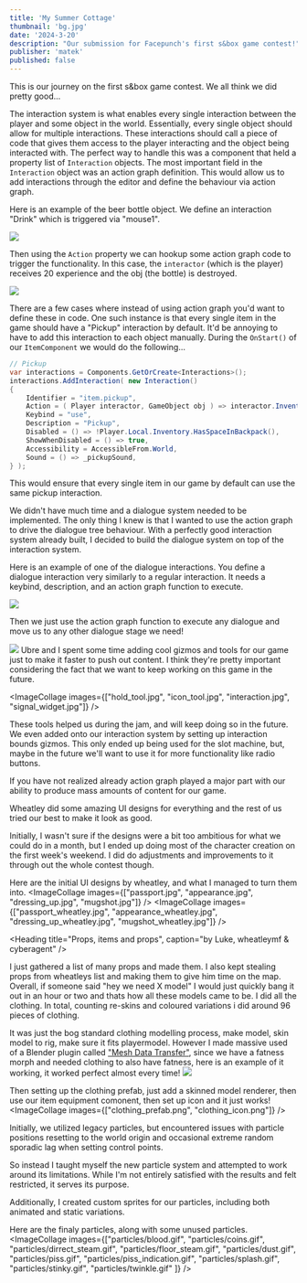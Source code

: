 ```yaml
---
title: 'My Summer Cottage'
thumbnail: 'bg.jpg'
date: '2024-3-20'
description: "Our submission for Facepunch's first s&box game contest!"
publisher: 'matek'
published: false
---
```


This is our journey on the first s&box game contest. We all think we did pretty good...

<Heading title="Interaction System" caption="by matek and ceitine" />

The interaction system is what enables every single interaction between the player and some object in the world. Essentially, every single object should allow for multiple interactions. These interactions should call a piece of code that gives them access to the player interacting and the object being interacted with. The perfect way to handle this was a component that held a property list of `Interaction` objects. The most important field in the `Interaction` object was an action graph definition. This would allow us to add interactions through the editor and define the behaviour via action graph.

Here is an example of the beer bottle object. We define an interaction "Drink" which is triggered via "mouse1".

<Img src="beer_interaction.jpg" />

Then using the `Action` property we can hookup some action graph code to trigger the functionality. In this case, the `interactor` (which is the player) receives 20 experience and the obj (the bottle) is destroyed.

<Img src="beer_actiongraph.jpg" />

There are a few cases where instead of using action graph you'd want to define these in code. One such instance is that every single item in the game should have a "Pickup" interaction by default. It'd be annoying to have to add this interaction to each object manually. During the `OnStart()` of our `ItemComponent` we would do the following...

```csharp
// Pickup
var interactions = Components.GetOrCreate<Interactions>();
interactions.AddInteraction( new Interaction()
{
	Identifier = "item.pickup",
	Action = ( Player interactor, GameObject obj ) => interactor.Inventory.GiveItem( this ),
	Keybind = "use",
	Description = "Pickup",
	Disabled = () => !Player.Local.Inventory.HasSpaceInBackpack(),
	ShowWhenDisabled = () => true,
	Accessibility = AccessibleFrom.World,
	Sound = () => _pickupSound,
} );
```

This would ensure that every single item in our game by default can use the same pickup interaction.

<Heading title="Dialogue System" caption="by matek" />

We didn't have much time and a dialogue system needed to be implemented. The only thing I knew is that I wanted to use the action graph to drive the dialogue tree behaviour. With a perfectly good interaction system already built, I decided to build the dialogue system on top of the interaction system.

Here is an example of one of the dialogue interactions. You define a dialogue interaction very similarly to a regular interaction. It needs a keybind, description, and an action graph function to execute.

<Img src="dialogue_interaction.jpg" />

Then we just use the action graph function to execute any dialogue and move us to any other dialogue stage we need!

<Img src="dialogue_actiongraph.jpg" />

<Heading title="Tools & Gizmos" caption="by ceitine and ubre" />
Ubre and I spent some time adding cool gizmos and tools for our game just to make it faster to push out content.
I think they're pretty important considering the fact that we want to keep working on this game in the future.

<ImageCollage images={["hold_tool.jpg", "icon_tool.jpg", "interaction.jpg", "signal_widget.jpg"]} />

These tools helped us during the jam, and will keep doing so in the future. We even added onto our interaction system by setting up interaction bounds gizmos. This only ended up being used for the slot machine, but, maybe in the future we'll want to use it for more functionality like radio buttons.

If you have not realized already action graph played a major part with our ability to produce mass amounts of content for our game.

<Heading title="UI" caption="by wheatleymf, gio, matek and ceitine" />

Wheatley did some amazing UI designs for everything and the rest of us tried our best to make it look as good.

<Heading h="h4" title="Character Creation" caption="by ceitine" />
Initially, I wasn't sure if the designs were a bit too ambitious for what we could do in a month, but I ended up doing most of the character creation on the first week's weekend. I did do adjustments and improvements to it through out the whole contest though.

Here are the initial UI designs by wheatley, and what I managed to turn them into.
<ImageCollage images={["passport.jpg", "appearance.jpg", "dressing_up.jpg", "mugshot.jpg"]} />
<ImageCollage images={["passport_wheatley.jpg", "appearance_wheatley.jpg", "dressing_up_wheatley.jpg", "mugshot_wheatley.jpg"]} />

<Heading title="Props, items and props", caption="by Luke, wheatleymf & cyberagent" />

<Heading h="h4" title="Lukes" />
I just gathered a list of many props and made them.
I also kept stealing props from wheatleys list and making them to give him time on the map.
Overall, if someone said "hey we need X model" I would just quickly bang it out in an hour or two and thats how all these models came to be.
<ImageCollage images={["lukes/props1.png", "lukes/props2.png", "lukes/props3.png", "lukes/props4.png", "lukes/props5.png", "lukes/items.png" ]} />

<Heading title="Clothing" caption="by Luke" />
I did all the clothing. In total, counting re-skins and coloured variations i did around 96 pieces of clothing.
<ImageCollage images={["clothing1.png", "clothing2.png", "clothing3.png", "clothing4.png", "clothing5.png",]} />

It was just the bog standard clothing modelling process, make model, skin model to rig, make sure it fits playermodel.
However I made massive used of a Blender plugin called ["Mesh Data Transfer"](https://mmemoli.gumroad.com/l/tOKEh),
since we have a fatness morph and needed clothing to also have fatness, here is an example of it working, it worked perfect almost every time!
<Img src="morph_transfer.gif" />

Then setting up the clothing prefab, just add a skinned model renderer, then use our item equipment comonent, then set up icon and it just works!
<ImageCollage images={["clothing_prefab.png", "clothing_icon.png"]} />

<Heading title="Particles" caption="by Luke" />
Initially, we utilized legacy particles, but encountered issues with particle positions resetting to the world origin and occasional extreme random sporadic lag when setting control points. 

So instead I taught myself the new particle system and attempted to work around its limitations. While I'm not entirely satisfied with the results and felt restricted, it serves its purpose.

Additionally, I created custom sprites for our particles, including both animated and static variations. 

Here are the finaly particles, along with some unused particles.
<ImageCollage images={["particles/blood.gif", "particles/coins.gif", "particles/dirrect_steam.gif", "particles/floor_steam.gif", "particles/dust.gif", "particles/piss.gif", "particles/piss_indication.gif", "particles/splash.gif", "particles/stinky.gif", "particles/twinkle.gif" ]} />